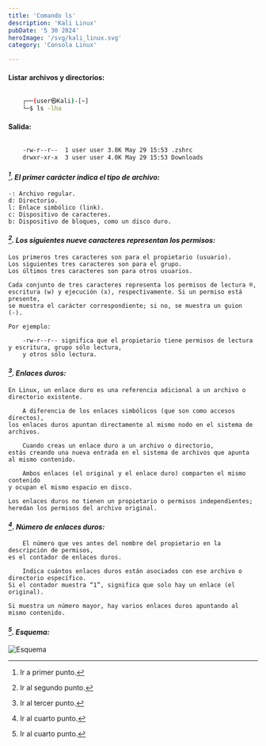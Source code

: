 ```yaml
---
title: 'Comando ls'
description: 'Kali Linux'
pubDate: '5 30 2024'
heroImage: '/svg/kali_linux.svg'
category: 'Consola Linux'

---
```


#### Listar archivos y directorios:

```bash

    ┌──(user㉿Kali)-[~]
    └─$ ls -lha

```
#### Salida:

```bash

    -rw-r--r--  1 user user 3.8K May 29 15:53 .zshrc
    drwxr-xr-x  3 user user 4.0K May 29 15:53 Downloads

```

#### <cite>[^1]. El primer carácter indica el tipo de archivo:</cite>

    -: Archivo regular.
    d: Directorio.
    l: Enlace simbólico (link).
    c: Dispositivo de caracteres.
    b: Dispositivo de bloques, como un disco duro.

#### <cite>[^2]. Los siguientes nueve caracteres representan los permisos:</cite>

    Los primeros tres caracteres son para el propietario (usuario).
    Los siguientes tres caracteres son para el grupo.
    Los últimos tres caracteres son para otros usuarios.

    Cada conjunto de tres caracteres representa los permisos de lectura ®, 
    escritura (w) y ejecución (x), respectivamente. Si un permiso está presente,
    se muestra el carácter correspondiente; si no, se muestra un guion (-). 
    
    Por ejemplo:

        -rw-r--r-- significa que el propietario tiene permisos de lectura y escritura, grupo sólo lectura, 
        y otros sólo lectura.

#### <cite>[^3]. Enlaces duros:</cite>
    
    En Linux, un enlace duro es una referencia adicional a un archivo o directorio existente. 
    
        A diferencia de los enlaces simbólicos (que son como accesos directos),
    los enlaces duros apuntan directamente al mismo nodo en el sistema de archivos.

        Cuando creas un enlace duro a un archivo o directorio, 
    estás creando una nueva entrada en el sistema de archivos que apunta al mismo contenido.

        Ambos enlaces (el original y el enlace duro) comparten el mismo contenido
    y ocupan el mismo espacio en disco.

    Los enlaces duros no tienen un propietario o permisos independientes; heredan los permisos del archivo original.

#### <cite>[^4]. Número de enlaces duros:<cite>
    
        El número que ves antes del nombre del propietario en la descripción de permisos,
    es el contador de enlaces duros.

        Indica cuántos enlaces duros están asociados con ese archivo o directorio específico.
    Si el contador muestra “1”, significa que solo hay un enlace (el original).
     
    Si muestra un número mayor, hay varios enlaces duros apuntando al mismo contenido.

#### <cite>[^5]. Esquema:<cite>

![Esquema](/astroblog/svg/ls.svg)


 [^1]: Ir a primer punto.
 [^2]: Ir al segundo punto. 
 [^3]: Ir al tercer punto.
 [^4]: Ir al cuarto punto.
 [^5]: Ir al cuarto punto.

